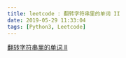 ```yaml
---
title: leetcode : 翻转字符串里的单词 II
date: 2019-05-29 11:33:04
tags: [Python3, Leetcode]
---
```


[翻转字符串里的单词 II](https://leetcode-cn.com/problems/reverse-words-in-a-string-ii/)

